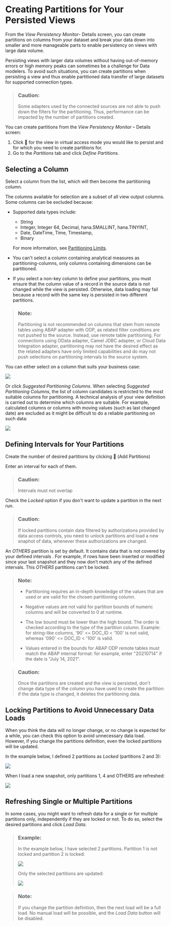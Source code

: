 <!-- loio9b1b595054c34da5b67ac07595093f82 -->

<link rel="stylesheet" type="text/css" href="../css/sap-icons.css"/>

# Creating Partitions for Your Persisted Views

From the *View Persistency Monitor*- Details screen, you can create partitions on columns from your dataset and break your data down into smaller and more manageable parts to enable persistency on views with large data volume.

Persisting views with larger data volumes without having out-of-memory errors or high memory peaks can sometimes be a challenge for Data modelers. To avoid such situations, you can create partitions when persisting a view and thus enable partitioned data transfer of large datasets for supported connection types.

> ### Caution:  
> Some adapters used by the connected sources are not able to push down the filters for the partitioning. Thus, performance can be impacted by the number of partitions created.

You can create partitions from the *View Persistency Monitor* – Details screen:

1.  Click <span class="FPA-icons"></span> for the view in virtual access mode you would like to persist and for which you need to create partitions for.
2.  Go to the *Partitions* tab and click *Define Partitions*.



<a name="loio9b1b595054c34da5b67ac07595093f82__section_q5r_2yt_qwb"/>

## Selecting a Column

Select a column from the list, which will then become the partitioning column.

The columns available for selection are a subset of all view output columns. Some columns can be excluded because:

-   Supported data types include:

    -   String
    -   Integer, Integer 64, Decimal, hana.SMALLINT, hana.TINYINT,
    -   Date, DateTime, Time, Timestamp,
    -   Binary

    For more information, see [Partitioning Limits](https://help.sap.com/viewer/f9c5015e72e04fffa14d7d4f7267d897/2021_01_QRC/en-US/8dd866a688ec4914a074727a2c800142.html).

-   You can't select a column containing analytical measures as partitioning-columns, only columns containing dimensions can be partitioned.
-   If you select a non-key column to define your partitions, you must ensure that the column value of a record in the source data is not changed while the view is persisted. Otherwise, data loading may fail because a record with the same key is persisted in two different partitions.

> ### Note:  
> Partitioning is not recommended on columns that stem from remote tables using ABAP adapter with ODP, as related filter conditions are not pushed to the source. Instead, use remote table partitioning. For connections using OData adapter, Camel JDBC adapter, or Cloud Data Integration adapter, partitioning may not have the desired effect as the related adapters have only limited capabilities and do may not push selections on partitioning intervals to the source system.

You can either select on a column that suits your business case:

 ![](images/Select_Column_For_Partitioning_8ac6d94.png)

Or click *Suggested Partitioning Columns*. When selecting *Suggested Partitioning Columns*, the list of column candidates is restricted to the most suitable columns for partitioning. A technical analysis of your view definition is carried out to determine which columns are suitable. For example, calculated columns or columns with moving values \(such as last changed date\) are excluded as it might be difficult to do a reliable partitioning on such data:

![](images/Suggested_Partitioning_Columns_c967fcb.png)



<a name="loio9b1b595054c34da5b67ac07595093f82__section_f1q_y3w_wvb"/>

## Defining Intervals for Your Partitions

Create the number of desired partitions by clicking <span class="FPA-icons"></span> \(Add Partitions\) 

Enter an interval for each of them.

> ### Caution:  
> Intervals must not overlap

Check the *Locked* option if you don't want to update a partition in the next run.

> ### Caution:  
> If locked partitions contain data filtered by authorizations provided by data access controls, you need to unlock partitions and load a new snaphot of data, whenever these authorizations are changed.

An *OTHERS* partition is set by default. It contains data that is not covered by your defined intervals . For example, if rows have been inserted or modified since your last snapshot and they now don’t match any of the defined intervals. This *OTHERS* partitions can't be locked.

> ### Note:  
> -   Partitioning requires an in-depth knowledge of the values that are used or are valid for the chosen partitioning column.
> 
> -   Negative values are not valid for partition bounds of numeric columns and will be converted to 0 at runtime.
> 
> -   The low bound must be lower than the high bound. The order is checked according to the type of the partition column. Example: for string-like columns, '90' <= DOC\_ID < '100' is not valid, whereas '090' <= DOC\_ID < '100' is valid.
> 
> -   Values entered in the bounds for ABAP ODP remote tables must match the ABAP internal format: for example, enter "20210714" if the date is "July 14, 2021".

> ### Caution:  
> Once the partitions are created and the view is persisted, don't change data type of the column you have used to create the partition: if the data type is changed, it deletes the partitioning data.



<a name="loio9b1b595054c34da5b67ac07595093f82__section_xn3_4jw_wvb"/>

## Locking Partitions to Avoid Unnecessary Data Loads

When you think the data will no longer change, or no change is expected for a while, you can check this option to avoid unnecessary data load. However, if you change the partitions definition, even the locked partitions will be updated.

In the example below, I defined 2 partitions as *Locked* \(partitions 2 and 3\):

![](images/Locking_Partitions_32cae47.png)

When I load a new snapshot, only partitions 1, 4 and OTHERS are refreshed:

 ![](images/Message_Locked_Partitions_Defined_6d6de8f.png)



<a name="loio9b1b595054c34da5b67ac07595093f82__section_xj2_n1x_wvb"/>

## Refreshing Single or Multiple Partitions

In some cases, you might want to refresh data for a single or for multiple partitions only, independently if they are locked or not. To do so, select the desired partitions and click *Load Data*.

> ### Example:  
> In the example below, I have selected 2 partitions. Partition 1 is not locked and partition 2 is locked:
> 
> ![](images/Select_PartitionsToUpdate_a04c46a.png)
> 
> Only the selected partitions are updated:
> 
>  ![](images/Selected_Partitions_Updated_3c25ff1.png)

> ### Note:  
> If you change the partition definition, then the next load will be a full load. No manual load will be possible, and the *Load Data* button will be disabled.


